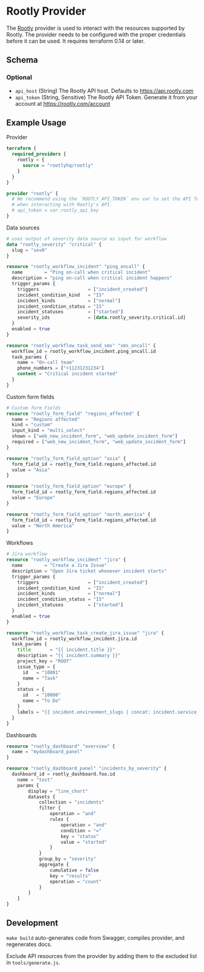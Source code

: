 # Rootly Provider

The [Rootly](https://rootly.com/) provider is used to interact with the resources supported by Rootly. The provider needs to be configured with the proper credentials before it can be used. It requires terraform 0.14 or later.

<!-- schema generated by tfplugindocs -->
## Schema

### Optional

- `api_host` (String) The Rootly API host. Defaults to https://api.rootly.com
- `api_token` (String, Sensitive) The Rootly API Token. Generate it from your account at https://rootly.com/account

## Example Usage

Provider

```terraform
terraform {
  required_providers {
    rootly = {
      source = "rootlyhq/rootly"
    }
  }
}

provider "rootly" {
  # We recommend using the `ROOTLY_API_TOKEN` env var to set the API Token
  # when interacting with Rootly's API.
  # api_token = var.rootly_api_key
}
```

Data sources

```terraform
# uses output of severity data source as input for workflow
data "rootly_severity" "critical" {
  slug = "sev0"
}

resource "rootly_workflow_incident" "ping_oncall" {
  name        = "Ping on-call when critical incident"
  description = "ping on-call when critical incident happens"
  trigger_params {
    triggers                  = ["incident_created"]
    incident_condition_kind   = "IS"
    incident_kinds            = ["normal"]
    incident_condition_status = "IS"
    incident_statuses         = ["started"]
    severity_ids              = [data.rootly_severity.critical.id]
  }
  enabled = true
}

resource "rootly_workflow_task_send_sms" "sms_oncall" {
  workflow_id = rootly_workflow_incident.ping_oncall.id
  task_params {
    name = "On-call team"
    phone_numbers = ["+11231231234"]
    content = "Critical incident started"
  }
}
```

Custom form fields

```terraform
# Custom form Fields
resource "rootly_form_field" "regions_affected" {
  name = "Regions affected"
  kind = "custom"
  input_kind = "multi_select"
  shown = ["web_new_incident_form", "web_update_incident_form"]
  required = ["web_new_incident_form", "web_update_incident_form"]
}

resource "rootly_form_field_option" "asia" {
  form_field_id = rootly_form_field.regions_affected.id
  value = "Asia"
}

resource "rootly_form_field_option" "europe" {
  form_field_id = rootly_form_field.regions_affected.id
  value = "Europe"
}

resource "rootly_form_field_option" "north_america" {
  form_field_id = rootly_form_field.regions_affected.id
  value = "North America"
}
```

Workflows

```terraform
# Jira workflow
resource "rootly_workflow_incident" "jira" {
  name        = "Create a Jira Issue"
  description = "Open Jira ticket whenever incident starts"
  trigger_params {
    triggers                  = ["incident_created"]
    incident_condition_kind   = "IS"
    incident_kinds            = ["normal"]
    incident_condition_status = "IS"
    incident_statuses         = ["started"]
  }
  enabled = true
}

resource "rootly_workflow_task_create_jira_issue" "jira" {
  workflow_id = rootly_workflow_incident.jira.id
  task_params {
    title       = "{{ incident.title }}"
    description = "{{ incident.summary }}"
    project_key = "ROOT"
    issue_type = {
      id   = "10001"
      name = "Task"
    }
    status = {
      id   = "10000"
      name = "To Do"
    }
    labels = "{{ incident.environment_slugs | concat: incident.service_slugs | concat: incident.functionality_slugs | concat: incident.group_slugs | join: \",\" }}"
  }
}
```

Dashboards

```terraform
resource "rootly_dashboard" "overview" {
  name = "mydashboard_panel"
}

resource "rootly_dashboard_panel" "incidents_by_severity" {
  dashboard_id = rootly_dashboard.foo.id
	name = "test"
	params {
		display = "line_chart"
		datasets {
			collection = "incidents"
			filter {
				operation = "and"
				rules {
					operation = "and"
					condition = "="
					key = "status"
					value = "started"
				}
			}
			group_by = "severity"
			aggregate {
				cumulative = false
				key = "results"
				operation = "count"
			}
		}
	}
}
```

## Development

`make build` auto-generates code from Swagger, compiles provider, and regenerates docs.

Exclude API resources from the provider by adding them to the excluded list in `tools/generate.js`.
